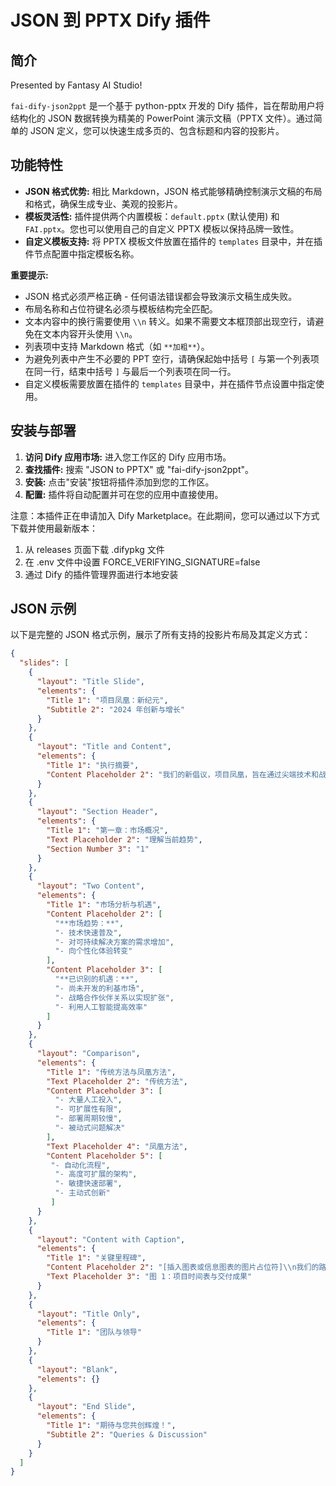 # JSON 到 PPTX Dify 插件

## 简介

Presented by Fantasy AI Studio!

`fai-dify-json2ppt` 是一个基于 python-pptx 开发的 Dify 插件，旨在帮助用户将结构化的 JSON 数据转换为精美的 PowerPoint 演示文稿（PPTX 文件）。通过简单的 JSON 定义，您可以快速生成多页的、包含标题和内容的投影片。

## 功能特性

*   **JSON 格式优势:** 相比 Markdown，JSON 格式能够精确控制演示文稿的布局和格式，确保生成专业、美观的投影片。
*   **模板灵活性:** 插件提供两个内置模板：`default.pptx` (默认使用) 和 `FAI.pptx`。您也可以使用自己的自定义 PPTX 模板以保持品牌一致性。
*   **自定义模板支持:** 将 PPTX 模板文件放置在插件的 `templates` 目录中，并在插件节点配置中指定模板名称。

**重要提示:**
*   JSON 格式必须严格正确 - 任何语法错误都会导致演示文稿生成失败。
*   布局名称和占位符键名必须与模板结构完全匹配。
*   文本内容中的换行需要使用 `\\n` 转义。如果不需要文本框顶部出现空行，请避免在文本内容开头使用 `\\n`。
*   列表项中支持 Markdown 格式（如 `**加粗**`）。
*   为避免列表中产生不必要的 PPT 空行，请确保起始中括号 `[` 与第一个列表项在同一行，结束中括号 `]` 与最后一个列表项在同一行。
*   自定义模板需要放置在插件的 `templates` 目录中，并在插件节点设置中指定使用。

## 安装与部署

1.  **访问 Dify 应用市场:** 进入您工作区的 Dify 应用市场。
2.  **查找插件:** 搜索 "JSON to PPTX" 或 "fai-dify-json2ppt"。
3.  **安装:** 点击"安装"按钮将插件添加到您的工作区。
4.  **配置:** 插件将自动配置并可在您的应用中直接使用。

注意：本插件正在申请加入 Dify Marketplace。在此期间，您可以通过以下方式下载并使用最新版本：
1. 从 releases 页面下载 .difypkg 文件
2. 在 .env 文件中设置 FORCE_VERIFYING_SIGNATURE=false
3. 通过 Dify 的插件管理界面进行本地安装

## JSON 示例

以下是完整的 JSON 格式示例，展示了所有支持的投影片布局及其定义方式：

```json
{
  "slides": [
    {
      "layout": "Title Slide",
      "elements": {
        "Title 1": "项目凤凰：新纪元",
        "Subtitle 2": "2024 年创新与增长"
      }
    },
    {
      "layout": "Title and Content",
      "elements": {
        "Title 1": "执行摘要",
        "Content Placeholder 2": "我们的新倡议，项目凤凰，旨在通过尖端技术和战略伙伴关系彻底改变市场。\\n本演示文稿概述了我们未来一年的愿景、关键策略和预期成果。我们致力于为所有利益相关者提供无与伦比的价值。"
      }
    },
    {
      "layout": "Section Header",
      "elements": {
        "Title 1": "第一章：市场概况",
        "Text Placeholder 2": "理解当前趋势",
        "Section Number 3": "1"
      }
    },
    {
      "layout": "Two Content",
      "elements": {
        "Title 1": "市场分析与机遇",
        "Content Placeholder 2": [
          "**市场趋势：**",
          "- 技术快速普及",
          "- 对可持续解决方案的需求增加",
          "- 向个性化体验转变"
        ],
        "Content Placeholder 3": [
          "**已识别的机遇：**",
          "- 尚未开发的利基市场",
          "- 战略合作伙伴关系以实现扩张",
          "- 利用人工智能提高效率"
        ]
      }
    },
    {
      "layout": "Comparison",
      "elements": {
        "Title 1": "传统方法与凤凰方法",
        "Text Placeholder 2": "传统方法",
        "Content Placeholder 3": [
          "- 大量人工投入",
          "- 可扩展性有限",
          "- 部署周期较慢",
          "- 被动式问题解决"
        ],
        "Text Placeholder 4": "凤凰方法",
        "Content Placeholder 5": [
         "- 自动化流程",
          "- 高度可扩展的架构",
          "- 敏捷快速部署",
          "- 主动式创新"
         ]
      }
    },
    {
      "layout": "Content with Caption",
      "elements": {
        "Title 1": "关键里程碑",
        "Content Placeholder 2": "[插入图表或信息图表的图片占位符]\\n我们的路线图侧重于实现产品开发、市场渗透和客户获取方面的关键里程碑。每个阶段都经过精心规划，以确保最大的影响和可持续增长。",
        "Text Placeholder 3": "图 1：项目时间表与交付成果"
      }
    },
    {
      "layout": "Title Only",
      "elements": {
        "Title 1": "团队与领导"
      }
    },
    {
      "layout": "Blank",
      "elements": {}
    },
    {
      "layout": "End Slide",
      "elements": {
        "Title 1": "期待与您共创辉煌！",
        "Subtitle 2": "Queries & Discussion"
      }
    }
  ]
}
```

